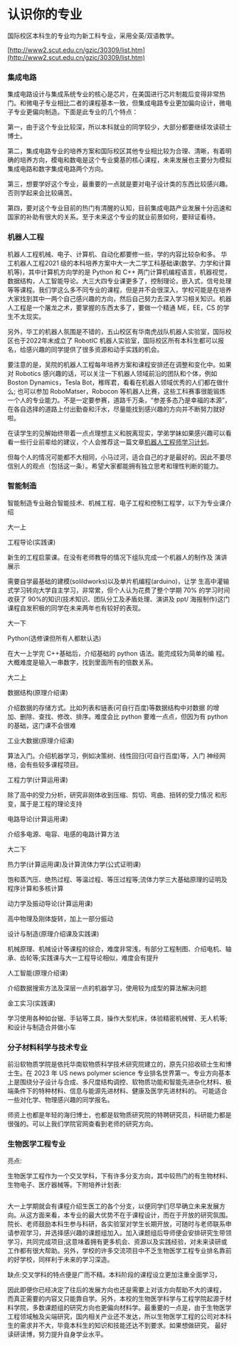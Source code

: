 # 认识你的专业

国际校区本科生的专业均为新工科专业，采用全英/双语教学。

[http://www2.scut.edu.cn/gzic/30309/list.htm](http://www2.scut.edu.cn/gzic/30309/list.htm)



### 集成电路

集成电路设计与集成系统专业的核心是芯片，在美国进行芯片制裁后变得非常热门。和微电子专业相比二者的课程基本一致，但集成电路专业更加偏向设计，微电子专业更偏向制造。下面是此专业的几个特点：

第一，由于这个专业比较深，所以本科就业的同学较少，大部分都要继续攻读硕士博士。

第二，集成电路专业的培养方案和国际校区其他专业相比较为合理、清晰，有着明确的培养方向，模电和数电是这个专业奠基的核心课程，未来发展也主要分为模拟集成电路和数字集成电路两个方向。

第三，想要学好这个专业，最重要的一点就是要对电子设计类的东西比较感兴趣。否则学起来会比较痛苦。

第四，要对这个专业目前的热门有清醒的认知，目前集成电路产业发展十分迅速和国家的补助有很大的关系。至于未来这个专业的就业前景如何，要辩证看待。

### 机器人工程

机器人工程机械、电子、计算机、自动化都要修一些，学的内容比较杂和多。 华工机器人工程2021 级的本科培养方案中大一大二学工科基础课(数学、力学和计算机等)，其中计算机方向学的是 Python 和 C++ 两门计算机编程语言，机器视觉，数据结构，人工智能导论。大三大四专业课更多了，控制理论，嵌入式，信号处理等等课程。我们学这么多不同专业的课程，但是并不会很深入，学校可能是在培养大家找到其中一两个自己感兴趣的方向，然后自己努力去深入学习相关知识。机器人工程是一个屠龙之术，要掌握的东西太多了，要做一个精通 ME，EE，CS 的学生不太现实。

另外，华工的机器人氛围是不错的，五山校区有华南虎战队机器人实验室，国际校区也于2022年末成立了 RobotIC 机器人实验室，国际校区所有本科生都可以报名，给感兴趣的同学提供了很多资源和动手实践的机会。

要注意的是，吴院的机器人工程每年培养方案和课程安排还在调整和变化中。如果对 Robotics 感兴趣的话，可以关注一下机器人领域前沿的团队和个体，例如 Boston Dynamics，Tesla Bot，稚晖君，看看在机器人领域优秀的人们都在做什么; 也可以参加 RoboMatser，Robocon 等机器人比赛，这些工科赛事很能锻炼一个人的专业能力。不是一定要参赛，道路千万条，“参差多态乃是幸福的本源”，在各自选择的道路上付出勤奋和汗水，尽量能找到感兴趣的方向并不断努力就好啦。

在读学生的见解始终带着一点点理想主义和脱离现实，学弟学妹如果感兴趣可以看看一些行业前辈给的建议，个人会推荐这一篇文章[机器人工程师学习计划](https://zhuanlan.zhihu.com/p/22266788)。

但每个人的情况可能都不大相同，小马过河，适合自己的才是最好的。因此不要尽信别人的观点（包括这一条）。希望大家都能拥有独立思考和理性判断的能力。

### 智能制造

智能制造专业融合智能技术、机械工程、电子工程和控制工程学，以下为专业课介绍

大一上

工程导论(实践课)

新生的工程启蒙课。在没有老师教导的情况下组队完成一个机器人的制作及 演讲展示

需要自学最基础的建模(solildworks)以及单片机编程(arduino)，让学 生高中灌输式学习转向大学自主学习，非常累，但个人认为花费了整个学期 70% 的学习时间收获了 90%的知识(技术知识、团队分工及矛盾处理、演讲及 ppt/ 海报制作)这门课程自发积极的同学在未来两年也有较好的表现。



大一下

Python(选修课但所有人都默认选)

在大一上学完 C++基础后，介绍基础的 python 语法。能完成较为简单的编 程。大概难度是输入一串数字，找到里面所有的倍数关系。



大二上

数据结构(原理介绍课)

介绍数据的存储方式。比如列表和链表(可自行百度)等数据结构中对数据 的增加、删除、查找、修改、排序。难度会比 python 要难一点点，但因为有 python 的基础，这门课不会很难

工业大数据(原理介绍课)

算法入门。介绍机器学习，例如决策树、线性回归(可自行百度)等，入门 神经网络，会有些较多课程项目。

工程力学(计算运用课)

除了高中的受力分析，研究非刚体收到压缩、剪切、弯曲、扭转的受力情况 和形变，属于是工程的理论支持

电路导论(计算运用课)

介绍多电源、电容、电感的电路计算方法



大二下

热力学(计算运用课)及计算流体力学(公式证明课)

饱和蒸汽压、绝热过程、等温过程、等压过程等;流体力学三大基础原理的证明及程序计算和多核计算

动力学及振动导论(计算运用课)

高中物理及刚体旋转，加上一部分振动

设计与制造(原理介绍课及实践课)

机械原理、机械设计等课程的综合，难度非常浅，有部分工程制图、介绍电机、轴承、齿轮等;实践课与大一工程导论相似，难度会有提升

人工智能(原理介绍课)

介绍数据搜索方法及深层一点的机器学习，使用较为成型的算法解决问题

金工实习(实践课)

学习使用各种如台锯、手钻等工具，操作大型机床，体验精密机械臂、无人机等;和设计与制造合并做小车

### 分子材料科学与技术专业

前沿软物质学院是依托华南软物质科学技术研究院建立的，原先只招收硕士生和博士生。在 2023 年 US news polymer science 专业排名世界第一。专业方向基本上是围绕分子设计与合成、多尺度结构调控、软物质功能和智能先进杂化材料、极端条件下的特种材料、信息与能源先进材料、健康及医学先进材料的。 可能适合一些对化学、物理感兴趣的同学报名。

师资上也都是年轻的海归博士，也都是软物质研究院的特聘研究员，科研能力都是很强的。可以上我们学院官网查看到老师的研究方向。

### 生物医学工程专业

亮点:

生物医学工程作为一个交叉学科，下有许多分支方向，其中较热门的有生物材料、生物电子、医疗器械等。下附培养计划表:

<figure><img src="blob:https://app.gitbook.com/9527ca3b-6add-4f8e-8abb-d1d8a1a902b5" alt=""><figcaption></figcaption></figure>

大一上学期就会有课程介绍生医工的各个分支，以便同学们尽早确立未来发展方向。从这方面来看，本专业的最大优势不在于课程设计，而在于开放的研究氛围。 院长、老师鼓励本科生参与科研，各实验室对学生长期开放，可随时与老师联系申请参观学习，并选择感兴趣的课题组加入。加入课题组后导师便会安排研究生带领学习，共同完成项目;这意味着拥有更多机会、资源以及实践经验，对未来读研或工作都有很大帮助。另外，学校的许多交流项目中不乏生物医学工程专业排名靠前的好学校，同样利于未来的学习深造。&#x20;

缺点:交叉学科的特点便是广而不精。本科阶段的课程设立更加注重全面学习，

因此即便你已经决定了往后的发展方向也还是需要上对该方向帮助不大的课程， 而真正需要的内容又只能靠自学。另外，本校的生物医学科学与工程学院起源于材料学院，多数课题组的研究方向也更偏向材料学。最重要的一点是，由于生物医学工程领域触及尖端研究，国内相关产业还不发达，所以生物医学工程的公司对本科生的需求并不大，毕竟本科生的知识和技能还达不到要求。如果想做研究， 最好读研读博，努力提升自身学业水平。
